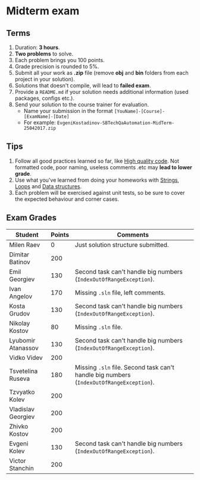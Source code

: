# Midterm exam

## Terms
1. Duration: **3 hours**.
1. **Two problems** to solve.
1. Each problem brings you 100 points.
1. Grade precision is rounded to 5%.
1. Submit all your work as **.zip** file (remove **obj** and **bin** folders from each project in your solution).
1. Solutions that doesn't compile, will lead to **failed exam**.
1. Provide a `README.md` if your solution needs additional information (used packages, configs etc.).
1. Send your solution to the course trainer for evaluation.
    * Name your submission in the format `[YouName]-[Course]-[ExamName]-[Date]` 
    * For example: `EvgeniKostadinov-SBTechQaAutomation-MidTerm-25042017.zip`

## Tips
1. Follow all good practices learned so far, like [High quality code](https://github.com/ekostadinov/edojoit-autot-csharp-sbt/tree/master/Track-I/09.High-quality-code). Not formatted code, poor naming, useless comments .etc may **lead to lower grade**.
1. Use what you've learned from doing your homeworks with [Strings](https://github.com/ekostadinov/edojoit-autot-csharp-sbt/tree/master/Track-I/05.Strings), [Loops](https://github.com/ekostadinov/edojoit-autot-csharp-sbt/tree/master/Track-I/03.Loops-and-Switch-operator) and [Data structures](https://github.com/ekostadinov/edojoit-autot-csharp-sbt/tree/master/Track-I/04.Data-structures).
1. Each problem will be exercised against unit tests, so be sure to cover the expected behaviour and corner cases.

## Exam Grades
| Student             | Points |  Comments                                                                              |
| ------------------- | ------ | -------------------------------------------------------------------------------------- | 
| Milen Raev          | 0      | Just solution structure submitted.                                                     |
| Dimitar Batinov     | 200    |                                                                                        |
| Emil Georgiev       | 130    | Second task can't handle big numbers (`IndexOutOfRangeException`).                     |
| Ivan Angelov        | 170    | Missing `.sln` file, left comments.                                                    |
| Kosta Grudov        |130     | Second task can't handle big numbers (`IndexOutOfRangeException`).                     |
| Nikolay Kostov      | 80     | Missing `.sln` file.                                                                   |
| Lyubomir Atanassov  | 130    | Second task can't handle big numbers (`IndexOutOfRangeException`).                     |
| Vidko Videv         | 200    |                                                                                        |
| Tsvetelina Ruseva   | 180    | Missing `.sln` file. Second task can't handle big numbers (`IndexOutOfRangeException`).|
| Tzvyatko Kolev      | 200    |                                                                                        |
| Vladislav Georgiev  | 200    |                                                                                        |
| Zhivko Kostov       | 200    |                                                                                        |
| Evgeni Kolev        | 130    | Second task can't handle big numbers (`IndexOutOfRangeException`).                     |
| Victor Stanchin     | 200    |                                                                                        |

